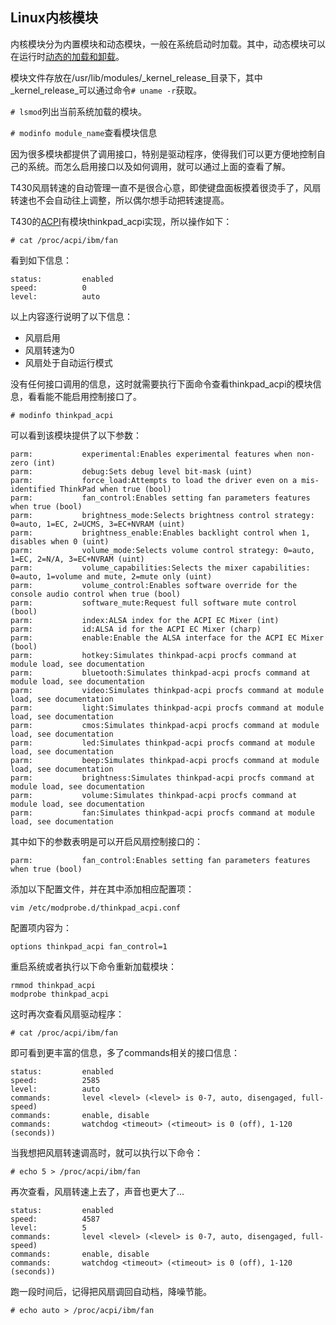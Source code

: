 ## Linux内核模块

内核模块分为内置模块和动态模块，一般在系统启动时加载。其中，动态模块可以在运行时[动态的加载和卸载](https://wiki.archlinux.org/index.php/Kernel_module)。

模块文件存放在/usr/lib/modules/_kernel_release_目录下，其中_kernel_release_可以通过命令`# uname -r`获取。

`# lsmod`列出当前系统加载的模块。

`# modinfo module_name`查看模块信息

因为很多模块都提供了调用接口，特别是驱动程序，使得我们可以更方便地控制自己的系统。而怎么启用接口以及如何调用，就可以通过上面的查看了解。

T430风扇转速的自动管理一直不是很合心意，即使键盘面板摸着很烫手了，风扇转速也不会自动往上调整，所以偶尔想手动把转速提高。

T430的[ACPI](https://uefi.org/acpi/specs)有模块thinkpad_acpi实现，所以操作如下：

`# cat /proc/acpi/ibm/fan`

看到如下信息：
```
status:         enabled
speed:          0
level:          auto
```
以上内容逐行说明了以下信息：
- 风扇启用
- 风扇转速为0
- 风扇处于自动运行模式

没有任何接口调用的信息，这时就需要执行下面命令查看thinkpad_acpi的模块信息，看看能不能启用控制接口了。


`# modinfo thinkpad_acpi`

可以看到该模块提供了以下参数：
```
parm:           experimental:Enables experimental features when non-zero (int)
parm:           debug:Sets debug level bit-mask (uint)
parm:           force_load:Attempts to load the driver even on a mis-identified ThinkPad when true (bool)
parm:           fan_control:Enables setting fan parameters features when true (bool)
parm:           brightness_mode:Selects brightness control strategy: 0=auto, 1=EC, 2=UCMS, 3=EC+NVRAM (uint)
parm:           brightness_enable:Enables backlight control when 1, disables when 0 (uint)
parm:           volume_mode:Selects volume control strategy: 0=auto, 1=EC, 2=N/A, 3=EC+NVRAM (uint)
parm:           volume_capabilities:Selects the mixer capabilities: 0=auto, 1=volume and mute, 2=mute only (uint)
parm:           volume_control:Enables software override for the console audio control when true (bool)
parm:           software_mute:Request full software mute control (bool)
parm:           index:ALSA index for the ACPI EC Mixer (int)
parm:           id:ALSA id for the ACPI EC Mixer (charp)
parm:           enable:Enable the ALSA interface for the ACPI EC Mixer (bool)
parm:           hotkey:Simulates thinkpad-acpi procfs command at module load, see documentation
parm:           bluetooth:Simulates thinkpad-acpi procfs command at module load, see documentation
parm:           video:Simulates thinkpad-acpi procfs command at module load, see documentation
parm:           light:Simulates thinkpad-acpi procfs command at module load, see documentation
parm:           cmos:Simulates thinkpad-acpi procfs command at module load, see documentation
parm:           led:Simulates thinkpad-acpi procfs command at module load, see documentation
parm:           beep:Simulates thinkpad-acpi procfs command at module load, see documentation
parm:           brightness:Simulates thinkpad-acpi procfs command at module load, see documentation
parm:           volume:Simulates thinkpad-acpi procfs command at module load, see documentation
parm:           fan:Simulates thinkpad-acpi procfs command at module load, see documentation
```
其中如下的参数表明是可以开启风扇控制接口的：

`parm:           fan_control:Enables setting fan parameters features when true (bool)`

添加以下配置文件，并在其中添加相应配置项：

`vim /etc/modprobe.d/thinkpad_acpi.conf`

配置项内容为：

`options thinkpad_acpi fan_control=1`

重启系统或者执行以下命令重新加载模块：
```
rmmod thinkpad_acpi
modprobe thinkpad_acpi
```

这时再次查看风扇驱动程序：

`# cat /proc/acpi/ibm/fan`

即可看到更丰富的信息，多了commands相关的接口信息：
```
status:         enabled
speed:          2585
level:          auto
commands:       level <level> (<level> is 0-7, auto, disengaged, full-speed)
commands:       enable, disable
commands:       watchdog <timeout> (<timeout> is 0 (off), 1-120 (seconds))
```
当我想把风扇转速调高时，就可以执行以下命令：

`# echo 5 > /proc/acpi/ibm/fan`

再次查看，风扇转速上去了，声音也更大了...
```
status:         enabled
speed:          4587
level:          5
commands:       level <level> (<level> is 0-7, auto, disengaged, full-speed)
commands:       enable, disable
commands:       watchdog <timeout> (<timeout> is 0 (off), 1-120 (seconds))
```

跑一段时间后，记得把风扇调回自动档，降噪节能。

`# echo auto > /proc/acpi/ibm/fan`
